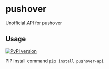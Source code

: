 # pushover
Unofficial API for pushover

## Usage
[![PyPI version](https://badge.fury.io/py/pushover-api.svg)](https://badge.fury.io/py/pushover-api)

PIP install command
`pip install pushover-api`
